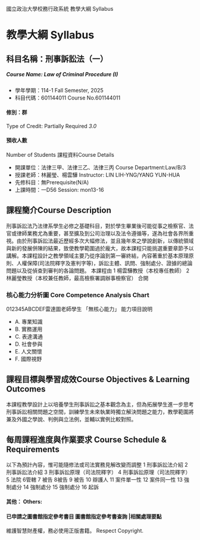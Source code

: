 國立政治大學校務行政系統 教學大綱 Syllabus
# 教學大綱 Syllabus
##  科目名稱：刑事訴訟法（一）
#####  Course Name: Law of Criminal Procedure (I)
  * 學年學期：114-1 Fall Semester, 2025 
  * 科目代碼：601144011 Course No.601144011
#### 修別：群
Type of Credit: Partially Required 
_3.0_
#### 預收人數
Number of Students
課程資料Course Details
  * 開課單位：法律三甲、法律三乙、法律三丙 Course Department:Law/B/3 
  * 授課老師：林麗瑩、楊雲驊 Instructor: LIN LIH-YNG/YANG YUN-HUA 
  * 先修科目：無Prerequisite(N/A)
  * 上課時間：一D56 Session: mon13-16
##  課程簡介Course Description
刑事訴訟法乃法律系學生必修之基礎科目，對於學生畢業後可能從事之檢察官、法官或律師業務尤為重要，甚至擴及到公司治理以及法令遵循等，遂為社會各界所重視。由於刑事訴訟法最近歷經多次大幅修法，並且幾年來之學說創新，以傳統領域與新的發展併陳的結果，致使教學範圍過於龐大，故本課程只能挑選重要章節予以講解。本課程設計之教學領域主要乃從序論到第一審終結，內容著重於基本原理原則、人權保障(司法院釋字及憲判字等)，訴訟主體、訊問、強制處分、證據的總論問題以及從偵查到審判的各論問題。 
本課程由
1 楊雲驊教授（本校專任教師）
2 林麗瑩教授（本校兼任教師，最高檢察署調辦事檢察官）
合開
###  核心能力分析圖 Core Competence Analysis Chart
012345ABCDEF雷達圖老師學生
「無核心能力」 
能力項目說明
  * A. 專業知識
  * B. 實務運用
  * C. 表達溝通
  * D. 社會參與
  * E. 人文關懷
  * F. 國際視野
##  課程目標與學習成效Course Objectives & Learning Outcomes 
本課程教學設計上以培養學生刑事訴訟之基本觀念為主，但為拓展學生進一步思考刑事訴訟相關問題之空間，訓練學生未來執業時獨立解決問題之能力，教學範圍將兼及外國之學說、判例與立法例，並輔以實例比較對照。 
##  每周課程進度與作業要求 Course Schedule & Requirements
以下為預計內容，惟可能隨修法或司法實務見解改變而調整
1 刑事訴訟法介紹
2 刑事訴訟法介紹
3 刑事訴訟原理（司法院釋字）
4 刑事訴訟原理（司法院釋字）
5 法院
6管轄
7 被告
8被告
9 被告
10 辯護人
11 案件單一性
12 案件同一性
13 強制處分
14 強制處分
15 強制處分
16 起訴
####  其他： Others:
####  已申請之圖書館指定參考書目  圖書館指定參考書查詢 |相關處理要點
維護智慧財產權，務必使用正版書籍。 Respect Copyright.